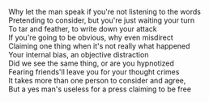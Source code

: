 Why let the man speak if you're not listening to the words  
Pretending to consider, but you're just waiting your turn  
To tar and feather, to write down your attack  
If you're going to be obvious, why even misdirect  
Claiming one thing when it's not really what happened  
Your internal bias, an objective distraction  
Did we see the same thing, or are you hypnotized  
Fearing friends'll leave you for your thought crimes  
It takes more than one person to consider and agree,  
But a yes man's useless for a press claiming to be free  
